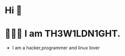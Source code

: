 # Hi 👋

# :man_technologist::heart_eyes: **I am TH3W1LDN1GHT.**
- I am a hacker,programmer and linux lover
<!--
**W1LDN16H7/W1LDN16H7** is a ✨ _special_ ✨ repository because its `README.md` (this file) appears on your GitHub profile.




